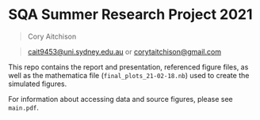 # SQA Summer Research Project 2021

> Cory Aitchison

> cait9453@uni.sydney.edu.au or corytaitchison@gmail.com

This repo contains the report and presentation, referenced figure files, as well as the mathematica file (`final_plots_21-02-18.nb`) used to create the simulated figures.

For information about accessing data and source figures, please see `main.pdf`.
